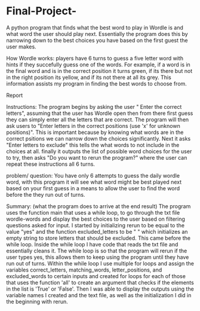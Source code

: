 # Final-Project-
A python program that finds what the best word to play in Wordle is and what word the user should play next.
Essentially the program does this by narrowing down to the best choices you have based on the first guest the user makes. 

How Wordle works: players have 6 turns to guess a five letter word with hints if they succefully guess one of the words. For example, if a word is in the final word and is in the correct position it turns green, if its there but not in the right position its yellow, and if its not there at all its grey. This information assists my program in finding the best words to choose from.

Report

Instructions:
The program begins by asking the user " Enter the correct letters", assuming that the user has Wordle open then from there first guess they can simply enter all the letters that are correct. The program will then ask users to "Enter letters in the correct positions (use 'x' for unknown positions)". This is important because by knowing what words are in the correct psitions we can narrow down the choices significantly. Next it asks "Enter letters to exclude" this tells the what words to not include in the choices at all. finally it outputs the list of possible word choices for the user to try, then asks "Do you want to rerun the program?" where the user can repeat these instructions all 6 turns. 

problem/ question: 
You have only 6 attempts to guess the daily wordle word, with this program it will see what word might be best played next based on your first guess in a means to allow the user to find the word before the they run out of turns. 

Summary: (what the program does to arrive at the end result)
The program uses the function main that uses a while loop, to go through the txt file wordle-words and display the best choices to the user based on filtering questions asked for input. I started by initializing rerun to be equal to the value "yes" and the function excluded_letters to be " " which initializes an empty string to store letters that should be excluded. This came before the while loop. Inside the while loop I have code that reads the txt file and essentially cleans it. The while loop is so that the program will rerun if the user types yes, this allows them to keep using the program until they have run out of turns. Within the while loop I use multiple for loops and assign the variables correct_letters, matching_words, letter_positions, and excluded_words to certain inputs and created for loops for each of those that uses the function 'all' to create an argument that checks if the elements in the list is 'True' or 'False'. Then I was able to display the outputs using the variable names I created and the text file, as well as the initialization I did in the beginning with rerun. 







